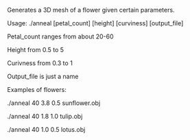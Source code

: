 Generates a 3D mesh of a flower given certain parameters.

Usage:
./anneal [petal_count] [height] [curviness] [output_file]

Petal_count ranges from about 20-60

Height from 0.5 to 5

Curivness from 0.3 to 1

Output_file is just a name


Examples of flowers:

./anneal 40 3.8 0.5 sunflower.obj

./anneal 40 1.8 1.0 tulip.obj

./anneal 40 1.0 0.5 lotus.obj